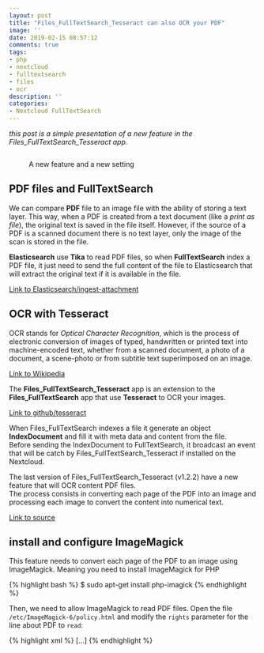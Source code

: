 ```yaml
---
layout: post
title: "Files_FullTextSearch_Tesseract can also OCR your PDF"
image: ''
date: 2019-02-15 08:57:12
comments: true
tags:
- php
- nextcloud
- fulltextsearch
- files
- ocr
description: ''
categories:
- Nextcloud FullTextSearch 
---
```


_this post is a simple presentation of a new feature in the Files_FullTextSearch_Tesseract app._

 
<figure>
	<img src="{{"/assets/img/fulltextsearch/files-ocr-pdf-58fd3a6fe359.png"}}" alt="">
	<figcaption><p>A new feature and a new setting</p></figcaption>
</figure>



## PDF files and FullTextSearch

We can compare **PDF** file to an image file with the ability of storing a text layer. 
This way, when a PDF is created from a text document (like a _print as file_), the original text is saved in the file itself. 
However, if the source of a PDF is a scanned document there is no text layer, only the image of the scan is stored in the file.

**Elasticsearch** use **Tika** to read PDF files, so when **FullTextSearch** index a PDF file, it just need to send the full content 
of the file to Elasticsearch that will extract the original text if it is available in the file. 

[Link to Elasticsearch/ingest-attachment](https://www.elastic.co/guide/en/elasticsearch/plugins/current/ingest-attachment.html)



## OCR with Tesseract


OCR stands for _Optical Character Recognition_, which is the process of electronic conversion of images of typed, handwritten 
or printed text into machine-encoded text, whether from a scanned document, a photo of a document, a scene-photo or from 
subtitle text superimposed on an image. 
 
[Link to Wikipedia](https://en.wikipedia.org/wiki/Optical_character_recognition)


The **Files_FullTextSearch_Tesseract** app is an extension to the **Files_FullTextSearch** app that use **Tesseract** to OCR your images.

[Link to github/tesseract](https://github.com/tesseract-ocr/tesseract) 


When Files_FullTextSearch indexes a file it generate an object **IndexDocument** and fill it with meta data and content from the file.  
Before sending the IndexDocument to FullTextSearch, it broadcast an event that will be catch by Files_FullTextSearch_Tesseract if installed on the Nextcloud.

The last version of Files_FullTextSearch_Tesseract (v1.2.2) have a new feature that will OCR content PDF files.  
The process consists in converting each page of the PDF into an image and processing each image to convert the content into numerical text.

[Link to source](https://github.com/daita/files_fulltextsearch_tesseract/blob/51fadf7435a8445272a5159202f6ecdb25d26f5c/lib/Service/TesseractService.php#L208-L243)



## install and configure ImageMagick


This feature needs to convert each page of the PDF to an image using ImageMagick. Meaning you need to install ImageMagick for PHP 


{% highlight bash %}
$ sudo apt-get install php-imagick
{% endhighlight %}

Then, we need to allow ImageMagick to read PDF files. 
Open the file `/etc/ImageMagick-6/policy.html` and modify the `rights` parameter for the line about PDF to `read`:

{% highlight xml %}
<policymap>
[...]
  <policy domain="coder" rights="none" pattern="PS" />
  <policy domain="coder" rights="none" pattern="EPI" />
  <policy domain="coder" rights="read" pattern="PDF" />
  <policy domain="coder" rights="none" pattern="XPS" />
</policymap>
{% endhighlight %}



